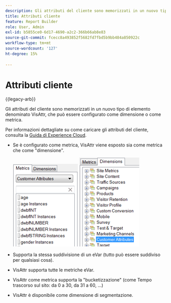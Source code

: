 ```yaml
---
description: Gli attributi del cliente sono memorizzati in un nuovo tipo di elemento denominato VisAttr, che può essere configurato come dimensione o come metrica.
title: Attributi cliente
feature: Report Builder
role: User, Admin
exl-id: b5855ce0-6d17-4690-a2c2-366b66ab8e83
source-git-commit: fcecc8a493852f5682fd7fbd5b9bb484a850922c
workflow-type: tm+mt
source-wordcount: '127'
ht-degree: 15%

---
```


# Attributi cliente

{{legacy-arb}}

Gli attributi del cliente sono memorizzati in un nuovo tipo di elemento denominato VisAttr, che può essere configurato come dimensione o come metrica.

Per informazioni dettagliate su come caricare gli attributi del cliente, consulta la [Guida di Experience Cloud](https://experienceleague.adobe.com/docs/core-services/interface/customer-attributes/attributes.html?lang=it).

* Se è configurato come metrica, VisAttr viene esposto sia come metrica che come &quot;dimensione&quot;.

  ![Schermata che mostra la metrica e la dimensione Attributi del cliente.](assets/ca_metrics.png) ![](assets/ca_dimension.png)

* Supporta la stessa suddivisione di un eVar (tutto può essere suddiviso per qualsiasi cosa).
* VisAttr supporta tutte le metriche eVar.
* VisAttr come metrica supporta la &quot;bucketizzazione&quot; (come Tempo trascorso sul sito: da 0 a 30, da 31 a 60, ...)
* VisAttr è disponibile come dimensione di segmentazione.
